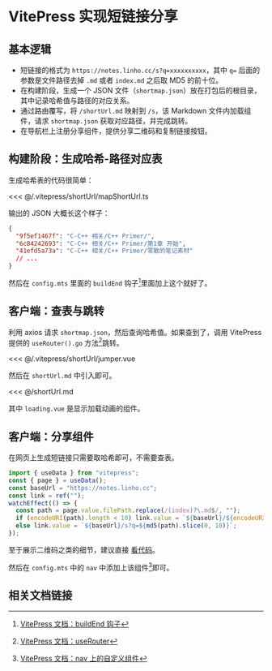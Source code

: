 # VitePress 实现短链接分享

## 基本逻辑

- 短链接的格式为 `https://notes.linho.cc/s?q=xxxxxxxxxx`，其中 `q=` 后面的参数是文件路径去掉 `.md` 或者 `index.md` 之后取 MD5 的前十位。
- 在构建阶段，生成一个 JSON 文件（`shortmap.json`）放在打包后的根目录，其中记录哈希值与路径的对应关系。
- 通过路由覆写，将 `/shortUrl.md` 映射到 `/s`，该 Markdown 文件内加载组件，请求 `shortmap.json` 获取对应路径，并完成跳转。
- 在导航栏上注册分享组件，提供分享二维码和复制链接按钮。

## 构建阶段：生成哈希-路径对应表

生成哈希表的代码很简单：

<<< @/.vitepress/shortUrl/mapShortUrl.ts

输出的 JSON 大概长这个样子：

```json
{
  "9f5ef1467f": "C-C++ 相关/C++ Primer/",
  "6c84242693": "C-C++ 相关/C++ Primer/第1章 开始",
  "41efd5a73a": "C-C++ 相关/C++ Primer/零散的笔记素材"
  // ...
}
```

然后在 `config.mts` 里面的 `buildEnd` 钩子[^1]里面加上这个就好了。

## 客户端：查表与跳转

利用 axios 请求 `shortmap.json`，然后查询哈希值。如果查到了，调用 VitePress 提供的 `useRouter().go` 方法[^2]跳转。

<<< @/.vitepress/shortUrl/jumper.vue

然后在 `shortUrl.md` 中引入即可。

<<< @/shortUrl.md

其中 `loading.vue` 是显示加载动画的组件。

## 客户端：分享组件

在网页上生成短链接只需要取哈希即可，不需要查表。

```ts
import { useData } from "vitepress";
const { page } = useData();
const baseUrl = "https://notes.linho.cc";
const link = ref("");
watchEffect(() => {
  const path = page.value.filePath.replace(/(index)?\.md$/, "");
  if (encodeURI(path).length < 10) link.value = `${baseUrl}/${encodeURI(path)}`;
  else link.value = `${baseUrl}/s?q=${md5(path).slice(0, 10)}`;
});
```

至于展示二维码之类的细节，建议直接 [看代码](https://github.com/Linho1219/LinhoNotes/blob/main/.vitepress/shortUrl/share.vue)。

然后在 `config.mts` 中的 `nav` 中添加上该组件[^3]即可。

## 相关文档链接

[^1]: [VitePress 文档：buildEnd 钩子](https://vitepress.dev/zh/reference/site-config#buildend)
[^2]: [VitePress 文档：useRouter](https://vitepress.dev/zh/reference/runtime-api#userouter)
[^3]: [VitePress 文档：nav 上的自定义组件](https://vitepress.dev/zh/reference/default-theme-nav#自定义组件)
